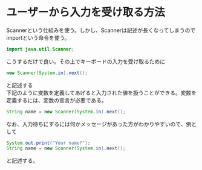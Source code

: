 # ユーザーから入力を受け取る方法
Scannerという仕組みを使う。しかし、Scannerは記述が長くなってしまうのでimportという命令を使う。
```java
import java.util.Scanner;
```
こうするだけで良い。その上でキーボードの入力を受け取るために
```java
new Scanner(System.in).next();
```
と記述する<br>
下記のように変数を定義してあげると入力された値を扱うことができる。変数を定義するには、変数の宣言が必要である。
```java
String name = new Scanner(System.in).next();
```
なお、入力待ちにするには何かメッセージがあった方がわかりやすいので、例として
```java
System.out.print("Your name?");
String name = new Scanner(System.in).next();
```
と記述する。

